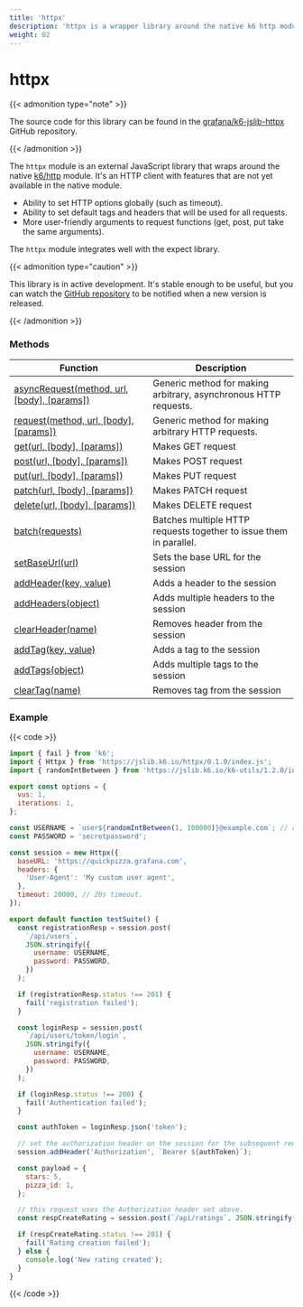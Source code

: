 ```yaml
---
title: 'httpx'
description: 'httpx is a wrapper library around the native k6 http module'
weight: 02
---
```


# httpx

{{< admonition type="note" >}}

The source code for this library can be found in the [grafana/k6-jslib-httpx](https://github.com/k6io/k6-jslib-httpx) GitHub repository.

{{< /admonition >}}

The `httpx` module is an external JavaScript library that wraps around the native [k6/http](https://grafana.com/docs/k6/<K6_VERSION>/javascript-api/k6-http) module.
It's an HTTP client with features that are not yet available in the native module.

- Ability to set HTTP options globally (such as timeout).
- Ability to set default tags and headers that will be used for all requests.
- More user-friendly arguments to request functions (get, post, put take the same arguments).

The `httpx` module integrates well with the expect library.

{{< admonition type="caution" >}}

This library is in active development. It's stable enough to be useful, but you can watch the [GitHub repository](https://github.com/k6io/k6-jslib-httpx) to be notified when a new version is released.

{{< /admonition >}}

### Methods

| Function                                                                                                                        | Description                                                        |
| ------------------------------------------------------------------------------------------------------------------------------- | ------------------------------------------------------------------ |
| [asyncRequest(method, url, [body], [params])](https://grafana.com/docs/k6/<K6_VERSION>/javascript-api/jslib/httpx/asyncrequest) | Generic method for making arbitrary, asynchronous HTTP requests.   |
| [request(method, url, [body], [params])](https://grafana.com/docs/k6/<K6_VERSION>/javascript-api/jslib/httpx/request)           | Generic method for making arbitrary HTTP requests.                 |
| [get(url, [body], [params])](https://grafana.com/docs/k6/<K6_VERSION>/javascript-api/jslib/httpx/get)                           | Makes GET request                                                  |
| [post(url, [body], [params])](https://grafana.com/docs/k6/<K6_VERSION>/javascript-api/jslib/httpx/post)                         | Makes POST request                                                 |
| [put(url, [body], [params])](https://grafana.com/docs/k6/<K6_VERSION>/javascript-api/jslib/httpx/put)                           | Makes PUT request                                                  |
| [patch(url, [body], [params])](https://grafana.com/docs/k6/<K6_VERSION>/javascript-api/jslib/httpx/patch)                       | Makes PATCH request                                                |
| [delete(url, [body], [params])](https://grafana.com/docs/k6/<K6_VERSION>/javascript-api/jslib/httpx/delete)                     | Makes DELETE request                                               |
| [batch(requests)](https://grafana.com/docs/k6/<K6_VERSION>/javascript-api/jslib/httpx/batch)                                    | Batches multiple HTTP requests together to issue them in parallel. |
| [setBaseUrl(url)](https://grafana.com/docs/k6/<K6_VERSION>/javascript-api/jslib/httpx/setbaseurl)                               | Sets the base URL for the session                                  |
| [addHeader(key, value)](https://grafana.com/docs/k6/<K6_VERSION>/javascript-api/jslib/httpx/addheader)                          | Adds a header to the session                                       |
| [addHeaders(object)](https://grafana.com/docs/k6/<K6_VERSION>/javascript-api/jslib/httpx/addheaders)                            | Adds multiple headers to the session                               |
| [clearHeader(name)](https://grafana.com/docs/k6/<K6_VERSION>/javascript-api/jslib/httpx/clearheader)                            | Removes header from the session                                    |
| [addTag(key, value)](https://grafana.com/docs/k6/<K6_VERSION>/javascript-api/jslib/httpx/addtag)                                | Adds a tag to the session                                          |
| [addTags(object)](https://grafana.com/docs/k6/<K6_VERSION>/javascript-api/jslib/httpx/addtags)                                  | Adds multiple tags to the session                                  |
| [clearTag(name)](https://grafana.com/docs/k6/<K6_VERSION>/javascript-api/jslib/httpx/cleartag)                                  | Removes tag from the session                                       |

### Example

{{< code >}}

<!-- md-k6:fixedscenarios -->

```javascript
import { fail } from 'k6';
import { Httpx } from 'https://jslib.k6.io/httpx/0.1.0/index.js';
import { randomIntBetween } from 'https://jslib.k6.io/k6-utils/1.2.0/index.js';

export const options = {
  vus: 1,
  iterations: 1,
};

const USERNAME = `user${randomIntBetween(1, 100000)}@example.com`; // random email address
const PASSWORD = 'secretpassword';

const session = new Httpx({
  baseURL: 'https://quickpizza.grafana.com',
  headers: {
    'User-Agent': 'My custom user agent',
  },
  timeout: 20000, // 20s timeout.
});

export default function testSuite() {
  const registrationResp = session.post(
    `/api/users`,
    JSON.stringify({
      username: USERNAME,
      password: PASSWORD,
    })
  );

  if (registrationResp.status !== 201) {
    fail('registration failed');
  }

  const loginResp = session.post(
    `/api/users/token/login`,
    JSON.stringify({
      username: USERNAME,
      password: PASSWORD,
    })
  );

  if (loginResp.status !== 200) {
    fail('Authentication failed');
  }

  const authToken = loginResp.json('token');

  // set the authorization header on the session for the subsequent requests.
  session.addHeader('Authorization', `Bearer ${authToken}`);

  const payload = {
    stars: 5,
    pizza_id: 1,
  };

  // this request uses the Authorization header set above.
  const respCreateRating = session.post(`/api/ratings`, JSON.stringify(payload));

  if (respCreateRating.status !== 201) {
    fail('Rating creation failed');
  } else {
    console.log('New rating created');
  }
}
```

{{< /code >}}
